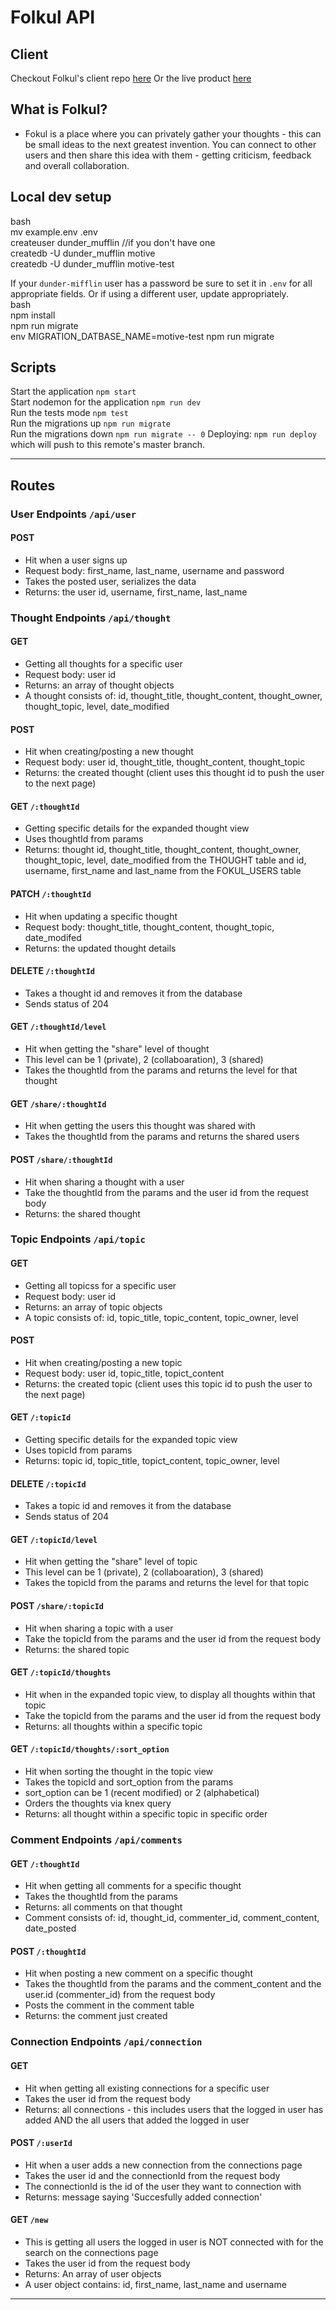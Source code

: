 # Folkul API 

## Client 
Checkout Folkul's client repo [here](https://github.com/kraigwilliams/motive-client) 
Or the live product [here](https://folkul.now.sh/)

## What is Folkul? 
- Fokul is a place where you can privately gather your thoughts - this can be small ideas to the next greatest invention. You can connect to other users and then share this idea with them - getting criticism, feedback and overall collaboration.

## Local dev setup 
bash <br />
mv example.env .env <br />
createuser dunder_mufflin //if you don't have one <br />
createdb -U dunder_mufflin motive <br />
createdb -U dunder_mufflin motive-test <br />

If your `dunder-mifflin` user has a password be sure to set it in `.env` for all appropriate fields. Or if using a different user, update appropriately. <br />
bash <br />
npm install <br />
npm run migrate <br />
env MIGRATION_DATBASE_NAME=motive-test npm run migrate


## Scripts 
Start the application `npm start` <br />
Start nodemon for the application `npm run dev` <br />
Run the tests mode `npm test` <br />
Run the migrations up `npm run migrate` <br />
Run the migrations down `npm run migrate -- 0`
Deploying: `npm run deploy` which will push to this remote's master branch.

- - - -

## Routes 
### User Endpoints `/api/user`
#### POST 
- Hit when a user signs up
- Request body: first_name, last_name, username and password 
- Takes the posted user, serializes the data
- Returns: the user id, username, first_name, last_name

### Thought Endpoints `/api/thought`
#### GET 
- Getting all thoughts for a specific user 
- Request body: user id 
- Returns: an array of thought objects 
- A thought consists of: id, thought_title, thought_content, thought_owner, thought_topic, level, date_modified

#### POST 
- Hit when creating/posting a new thought 
- Request body: user id, thought_title, thought_content, thought_topic
- Returns: the created thought (client uses this thought id to push the user to the next page)

#### GET `/:thoughtId`
- Getting specific details for the expanded thought view 
- Uses thoughtId from params 
- Returns: thought id, thought_title, thought_content, thought_owner, thought_topic, level, date_modified from the THOUGHT table
and id, username, first_name and last_name from the FOKUL_USERS table

#### PATCH `/:thoughtId`
- Hit when updating a specific thought 
- Request body: thought_title, thought_content, thought_topic, date_modifed
- Returns: the updated thought details 

#### DELETE `/:thoughtId`
- Takes a thought id and removes it from the database
- Sends status of 204 

#### GET `/:thoughtId/level` 
- Hit when getting the "share" level of thought 
- This level can be 1 (private), 2 (collaboaration), 3 (shared)
- Takes the thoughtId from the params and returns the level for that thought

#### GET `/share/:thoughtId`
- Hit when getting the users this thought was shared with 
- Takes the thoughtId from the params and returns the shared users

#### POST `/share/:thoughtId`
- Hit when sharing a thought with a user 
- Take the thoughtId from the params and the user id from the request body 
- Returns: the shared thought

### Topic Endpoints `/api/topic`
#### GET 
- Getting all topicss for a specific user 
- Request body: user id 
- Returns: an array of topic objects 
- A topic consists of: id, topic_title, topic_content, topic_owner,  level

#### POST 
- Hit when creating/posting a new topic 
- Request body: user id, topic_title, topict_content
- Returns: the created topic (client uses this topic id to push the user to the next page)

#### GET `/:topicId`
- Getting specific details for the expanded topic view 
- Uses topicId from params 
- Returns: topic id, topic_title, topict_content, topic_owner, level

#### DELETE `/:topicId`
- Takes a topic id and removes it from the database
- Sends status of 204 

#### GET `/:topicId/level` 
- Hit when getting the "share" level of topic 
- This level can be 1 (private), 2 (collaboaration), 3 (shared)
- Takes the topicId from the params and returns the level for that topic

#### POST `/share/:topicId`
- Hit when sharing a topic with a user 
- Take the topicId from the params and the user id from the request body 
- Returns: the shared topic

#### GET `/:topicId/thoughts`
- Hit when in the expanded topic view, to display all thoughts within that topic
- Take the topicId from the params and the user id from the request body 
- Returns: all thoughts within a specific topic 

#### GET `/:topicId/thoughts/:sort_option`
- Hit when sorting the thought in the topic view 
- Takes the topicId and sort_option from the params 
- sort_option can be 1 (recent modified) or 2 (alphabetical)
- Orders the thoughts via knex query
- Returns: all thought within a specific topic in specific order 

### Comment Endpoints  `/api/comments`
#### GET `/:thoughtId`
- Hit when getting all comments for a specific thought 
- Takes the thoughtId from the params
- Returns: all comments on that thought
- Comment consists of: id, thought_id, commenter_id, comment_content, date_posted

#### POST `/:thoughtId`
- Hit when posting a new comment on a specific thought
- Takes the thoughtId from the params and the comment_content and the user.id (commenter_id) from the request body 
- Posts the comment in the comment table
- Returns: the comment just created

### Connection Endpoints `/api/connection`
#### GET 
- Hit when getting all existing connections for a specific user
- Takes the user id from the request body 
- Returns: all connections - this includes users that the logged in user has added AND the all users that added the logged in user 

#### POST `/:userId`
- Hit when a user adds a new connection from the connections page
- Takes the user id and the connectionId from the request body 
- The connectionId is the id of the user they want to connection with
- Returns: message saying 'Succesfully added connection'

#### GET `/new`
- This is getting all users the logged in user is NOT connected with for the search on the connections page 
- Takes the user id from the request body 
- Returns: An array of user objects 
- A user object contains: id, first_name, last_name and username

- - - -
